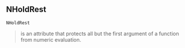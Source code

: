 ## NHoldRest

```
NHoldRest
```

> is an attribute that protects all but the first argument of a function from numeric evaluation.